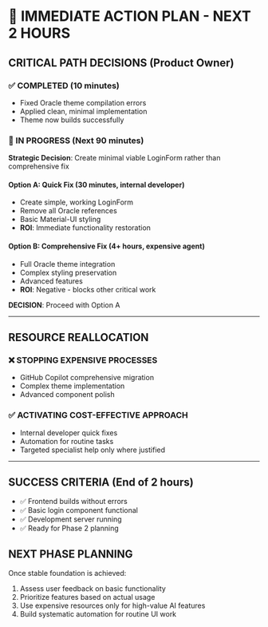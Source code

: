 # 🚨 IMMEDIATE ACTION PLAN - NEXT 2 HOURS

## CRITICAL PATH DECISIONS (Product Owner)

### ✅ COMPLETED (10 minutes)
- Fixed Oracle theme compilation errors
- Applied clean, minimal implementation
- Theme now builds successfully

### 🔄 IN PROGRESS (Next 90 minutes)
**Strategic Decision**: Create minimal viable LoginForm rather than comprehensive fix

#### Option A: Quick Fix (30 minutes, internal developer)
- Create simple, working LoginForm
- Remove all Oracle references 
- Basic Material-UI styling
- **ROI**: Immediate functionality restoration

#### Option B: Comprehensive Fix (4+ hours, expensive agent)
- Full Oracle theme integration
- Complex styling preservation
- Advanced features
- **ROI**: Negative - blocks other critical work

**DECISION**: Proceed with Option A

---

## RESOURCE REALLOCATION

### ❌ STOPPING EXPENSIVE PROCESSES
- GitHub Copilot comprehensive migration
- Complex theme implementation
- Advanced component polish

### ✅ ACTIVATING COST-EFFECTIVE APPROACH
- Internal developer quick fixes
- Automation for routine tasks
- Targeted specialist help only where justified

---

## SUCCESS CRITERIA (End of 2 hours)
- ✅ Frontend builds without errors
- ✅ Basic login component functional
- ✅ Development server running
- ✅ Ready for Phase 2 planning

## NEXT PHASE PLANNING
Once stable foundation is achieved:
1. Assess user feedback on basic functionality
2. Prioritize features based on actual usage
3. Use expensive resources only for high-value AI features
4. Build systematic automation for routine UI work
